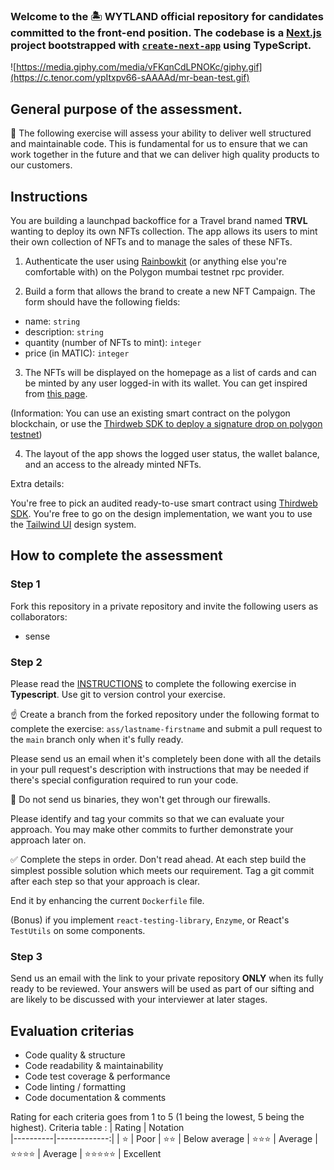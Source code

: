 ### Welcome to the 🏝 WYTLAND official repository for candidates committed to the front-end position. The codebase is a [Next.js](https://nextjs.org/) project bootstrapped with [`create-next-app`](https://github.com/vercel/next.js/tree/canary/packages/create-next-app) using TypeScript.

![https://media.giphy.com/media/vFKqnCdLPNOKc/giphy.gif](https://c.tenor.com/ypItxpv66-sAAAAd/mr-bean-test.gif)

## General purpose of the assessment.

🙂 The following exercise will assess your ability to deliver well structured and maintainable code. This is fundamental for us to ensure that we can work together in the future and that we can deliver high quality products to our customers.

## Instructions

You are building a launchpad backoffice for a Travel brand named <b>TRVL</b> wanting to deploy its own NFTs collection. The app allows its users to mint their own collection of NFTs and to manage the sales of these NFTs.

1. Authenticate the user using [Rainbowkit](https://github.com/rainbow-me/rainbowkit) (or anything else you're comfortable with) on the Polygon mumbai testnet rpc provider.

2. Build a form that allows the brand to create a new NFT Campaign. The form should have the following fields:

- name: `string`
- description: `string`
- quantity (number of NFTs to mint): `integer`
- price (in MATIC): `integer`

3. The NFTs will be displayed on the homepage as a list of cards and can be minted by any user logged-in with its wallet. You can get inspired from [this page](https://opensea.io/collection/allstarfreaks).

(Information: You can use an existing smart contract on the polygon blockchain, or use the [Thirdweb SDK to deploy a signature drop on polygon testnet](https://portal.thirdweb.com/sdk/interacting-with-contracts/signature-drop))

4. The layout of the app shows the logged user status, the wallet balance, and an access to the already minted NFTs.

Extra details:

You're free to pick an audited ready-to-use smart contract using [Thirdweb SDK](https://portal.thirdweb.com/typescript).
You're free to go on the design implementation, we want you to use the [Tailwind UI](https://tailwindui.com/) design system.

## How to complete the assessment

### Step 1

Fork this repository in a private repository and invite the following users as collaborators:

- sense

### Step 2

Please read the [INSTRUCTIONS](#instructions) to complete the following exercise in <b>Typescript</b>. Use git to version control your exercise.

☝️ Create a branch from the forked repository under the following format to complete the exercise: `ass/lastname-firstname` and submit a pull request to the `main` branch only when it's fully ready.

Please send us an email when it's completely been done with all the details in your pull request's description with instructions that may be needed if there's special configuration required to run your code.

📛 Do not send us binaries, they won't get through our firewalls.

Please identify and tag your commits so that we can evaluate your approach. You may make other commits to further demonstrate your approach later on.

✅ Complete the steps in order. Don't read ahead. At each step build the simplest possible solution which meets our requirement. Tag a git commit after each step so that your approach is clear.

End it by enhancing the current `Dockerfile` file.

(Bonus) if you implement `react-testing-library`, `Enzyme`, or React's `TestUtils` on some components.

### Step 3

Send us an email with the link to your private repository <b>ONLY</b> when its fully ready to be reviewed.
Your answers will be used as part of our sifting and are likely to be discussed with your interviewer at later stages.

## Evaluation criterias

- Code quality & structure
- Code readability & maintainability
- Code test coverage & performance
- Code linting / formatting
- Code documentation & comments

Rating for each criteria goes from 1 to 5 (1 being the lowest, 5 being the highest).
Criteria table :
| Rating | Notation  
|----------|-------------:|
| ⭐️ | Poor
| ⭐️⭐️ | Below average
| ⭐️⭐️⭐️ | Average
| ⭐️⭐️⭐️⭐️ | Average
| ⭐️⭐️⭐️⭐️⭐️ | Excellent
